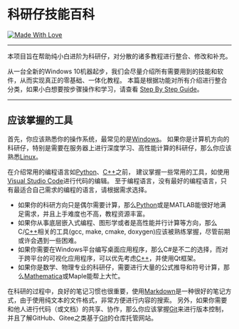 <!-- ---
hide:
    - navigation
#   - toc
--- -->

[Windows]: os/windows
[Markdown]: edit/markdown
[Visual Studio Code]: edit/code
[Linux]: os/linux
[Python]: lang/python
[C++]: lang/cpp
[Mathematica]: lang/mathematica
[Git]: version/git

# 科研仔技能百科

[![Made With Love](https://img.shields.io/badge/Made%20With-Love-orange.svg)](https://github.com/kyzjnbk/kyzjnbk)

----

本项目旨在帮助纯小白进阶为科研仔，对分散的诸多教程进行整合、修改和补充。

从一台全新的Windows 10机器起步，我们会尽量介绍所有需要用到的技能和软件，从而实现真正的零基础、一体化教程。
本篇是根据功能对所有介绍进行整合分类，如果小白想要按步骤操作和学习，请查看 [Step By Step Guide](get_start.md)。

----

## 应该掌握的工具

首先，你应该熟悉你的操作系统，最常见的是[Windows]。
如果你是计算机方向的科研仔，特别是需要在服务器上进行深度学习、高性能计算的科研仔，那么你应该熟悉[Linux]。

在介绍常用的编程语言如[Python]、[C++]之前，
建议掌握一些常用的工具，如使用[Visual Studio Code]进行代码的编辑。
至于编程语言，没有最好的编程语言，只有最适合自己需求的编程的语言，请根据需求选择。

- 如果你的科研方向只是偶尔需要计算，那么[Python]或是MATLAB能很好地满足需求，并且上手难度也不高，教程资源丰富。
- 如果你从事底层嵌入式编程、图形学或者是高性能并行计算等方向，那么C/[C++]相关的工具(gcc, make, cmake, doxygen)应该被熟练掌握，尽管前期或许会遇到一些困难。
- 如果你需要在Windows平台编写桌面应用程序，那么C#是不二的选择，而对于跨平台的可视化应用程序，可以优先考虑[C++]，并使用Qt框架。
- 如果你是数学、物理专业的科研仔，需要进行大量的公式推导和符号计算，那么[Mathematica]或Maple能帮上大忙。

在科研的过程中，良好的笔记习惯也很重要，使用[Markdown]是一种很好的笔记方式，由于使用纯文本的文件格式，非常方便进行内容的搜索。
另外，如果你需要和他人进行代码（或文档）的共享、协作，那么你应该掌握[Git]来进行版本控制，并且了解GitHub、Gitee之类基于[Git]的仓库托管网站。
